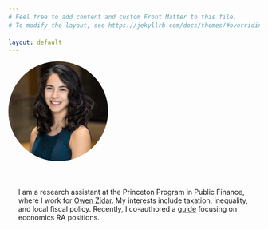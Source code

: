 ```yaml
---
# Feel free to add content and custom Front Matter to this file.
# To modify the layout, see https://jekyllrb.com/docs/themes/#overriding-theme-defaults

layout: default
---
```

<div class="flex-container">
  <img class="img-circle-avatar" alt="Coly Elhai" src="/images/elhai.jpg" style="width: 100%; max-width: 200px; height: 50%; border-radius: 50%;">
  <div class="bio" style="padding-top: 50px; padding-left: 20px">I am a research assistant at the Princeton Program in Public Finance, where I work for <a href="https://scholar.princeton.edu/zidar/">Owen Zidar</a>. My interests include taxation, inequality, and local fiscal policy. Recently, I co-authored a <a href="https://raguide.github.io/">guide</a> focusing on economics RA positions.</div>  
</div>
